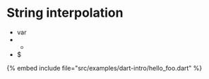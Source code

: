 # String interpolation


* var
* +
* $

{% embed include file="src/examples/dart-intro/hello_foo.dart" %}



